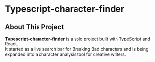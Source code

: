 # Typescript-character-finder
## About This Project

**Typescript-character-finder** is a solo project built with TypeScript and React.  
It started as a live search bar for Breaking Bad characters and is being expanded into a character analysis tool for creative writers.

